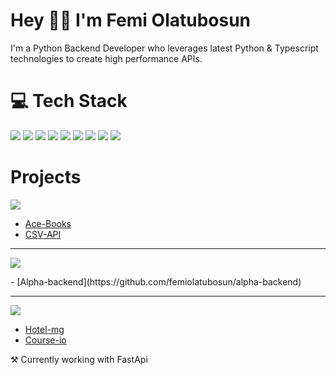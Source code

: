 <h1>Hey 🙋‍♂️ I'm Femi Olatubosun </h1>
<p>I'm a Python Backend Developer who leverages latest Python & Typescript technologies to create high performance APIs.
</p>

### 
# 💻 Tech Stack

<p align="left">
<img src="https://img.shields.io/badge/Python-.py-blue" />
<img src="https://img.shields.io/badge/Typescript-.ts-blue" />
<img src="https://img.shields.io/badge/Express-ts-red" />
<img src="https://img.shields.io/badge/FastAPI-py-teal" />
<img src="https://img.shields.io/badge/NestJS-ts-red" />
<img src="https://img.shields.io/badge/Django-py-green" />
<img src="https://img.shields.io/badge/Flask-py-black" />
<img src="https://img.shields.io/badge/React-ts-cyan" />
<img src="https://img.shields.io/badge/Docker-white" />

<p>

# Projects

<p align="left">
<img src="https://img.shields.io/badge/FastAPI-py-teal" />
</p>

- [Ace-Books](https://github.com/femiolatubosun/ace-books)
- [CSV-API](https://github.com/femiolatubosun/csv-api)
-----

<p align="left">
<img src="https://img.shields.io/badge/NestJS-ts-red" />
</p>
- [Alpha-backend](https://github.com/femiolatubosun/alpha-backend)

-----
<p align="left">
<img src="https://img.shields.io/badge/Django-py-green" />
</p>

- [Hotel-mg](https://github.com/femiolatubosun/hotels-mg)
- [Course-io](https://github.com/femiolatubosun/courses-io)


⚒ Currently working with FastApi


